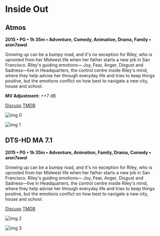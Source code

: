# Inside Out

## Atmos

**2015 • PG • 1h 35m • Adventure, Comedy, Animation, Drama, Family • aron7awol**

Growing up can be a bumpy road, and it's no exception for Riley, who is uprooted from her Midwest life when her father starts a new job in San Francisco. Riley's guiding emotions— Joy, Fear, Anger, Disgust and Sadness—live in Headquarters, the control centre inside Riley's mind, where they help advise her through everyday life and tries to keep things positive, but the emotions conflict on how best to navigate a new city, house and school.

**MV Adjustment:** ++7 dB

[Discuss](https://www.avsforum.com/threads/bass-eq-for-filtered-movies.2995212/post-56846482)  [TMDB](150540)

![img 0](https://i.imgur.com/52dI9ZB.jpg)

![img 1](https://i.imgur.com/FO0WLPt.png)

## DTS-HD MA 7.1

**2015 • PG • 1h 35m • Adventure, Animation, Family, Drama, Comedy • aron7awol**

Growing up can be a bumpy road, and it's no exception for Riley, who is uprooted from her Midwest life when her father starts a new job in San Francisco. Riley's guiding emotions— Joy, Fear, Anger, Disgust and Sadness—live in Headquarters, the control centre inside Riley's mind, where they help advise her through everyday life and tries to keep things positive, but the emotions conflict on how best to navigate a new city, house and school.

[Discuss](https://www.avsforum.com/threads/bass-eq-for-filtered-movies.2995212/post-56846482)  [TMDB](150540)

![img 2](https://fanart.tv/fanart/movies/150540/moviethumb/inside-out-59f5d19f044f0.jpg)

![img 3](https://i.imgur.com/QknDJ5X.png)


